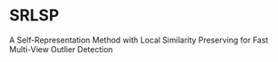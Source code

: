 # SRLSP
A Self-Representation Method with Local Similarity Preserving for Fast Multi-View Outlier Detection
